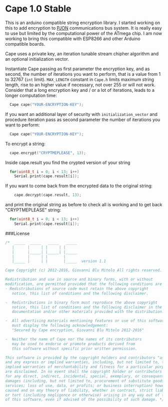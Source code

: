Cape 1.0 Stable
====
This is an arduino compatible string encryption library. I started working on this to add encryption to [PJON](https://github.com/gioblu/PJON) communications bus system. It is really easy to use but limited by the computational power of the ATmega chip. I am now working to bring this compatible with ESP8266 and other Arduino compatible boards.

Cape uses a private key, an iteration tunable stream chipher algorithm and an optional initialization vector.

Instantiate Cape passing as first parameter the encryption key, and as second, the number of iterations you want to perform, that is a value from 1 to 32767 (`int` limit). `MAX_LENGTH` constant in `Cape.h` limits maximum string length, rise to an higher value if necessary, not over 255 or will not work. Consider that a long encryption key and / or a lot of iterations, leads to a longer computation time:
```cpp  
  Cape cape("YOUR-ENCRYPTION-KEY");
```
If you want an additional layer of security with `initialization_vector` and procedure iteration
pass as second parameter the number of iterations you want to perform:
```cpp  
  Cape cape("YOUR-ENCRYPTION-KEY");
```
To encrypt a string:
```cpp  
  cape.encrypt("CRYPTMEPLEASE", 13);
```
Inside cape.result you find the crypted version of your string
```cpp  
  for(uint8_t i = 0; i < 13; i++)
    Serial.print(cape.result[i]);
```
If you want to come back from the encrypted data to the original string:
```cpp  
    cape.decrypt(cape.result, 13);
```
and print the original string as before to check all is working and to get back "CRYPTMEPLEASE" string:
```cpp  
  for(uint8_t i = 0; i < 13; i++)
    Serial.print(cape.result[i]);
```

###License

```cpp  
/*  _____  _____   _____   _____
   |      |     | |     | |
   |      |_____| |_____| |_____
   |      |     | |       |
   |_____ |     | |       |_____  version 1.1

Cape Copyright (c) 2012-2016, Giovanni Blu Mitolo All rights reserved.

Redistribution and use in source and binary forms, with or without
modification, are permitted provided that the following conditions are met:
- Redistributions of source code must retain the above copyright
   notice, this list of conditions and the following disclaimer.

-  Redistributions in binary form must reproduce the above copyright
   notice, this list of conditions and the following disclaimer in the
   documentation and/or other materials provided with the distribution.

-  All advertising materials mentioning features or use of this software
   must display the following acknowledgement:
   "Secured by Cape encryption, Giovanni Blu Mitolo 2012-2016"

-  Neither the name of Cape nor the names of its contributors
   may be used to endorse or promote products derived from
   this software without specific prior written permission.

This software is provided by the copyright holders and contributors "as is"
and any express or implied warranties, including, but not limited to, the
implied warranties of merchantability and fitness for a particular purpose
are disclaimed. In no event shall the copyright holder or contributors be liable
for any direct, indirect, incidental, special, exemplary, or consequential
damages (including, but not limited to, procurement of substitute goods or
services; loss of use, data, or profits; or business interruption) however
caused and on any theory of liability, whether in contract, strict liability,
or tort (including negligence or otherwise) arising in any way out of the use
of this software, even if advised of the possibility of such damage. */
```
